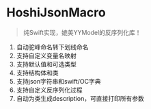 # HoshiJsonMacro

> 纯Swift实现，媲美YYModel的反序列化库！

1. 自动驼峰命名转下划线命名
2. 支持自定义变量名映射
3. 支持默认值和可选类型
4. 支持结构体和类
5. 支持json字符串和swift/OC字典
6. 支持自定义反序列化过程
7. 自动为类生成description，可直接打印所有参数
